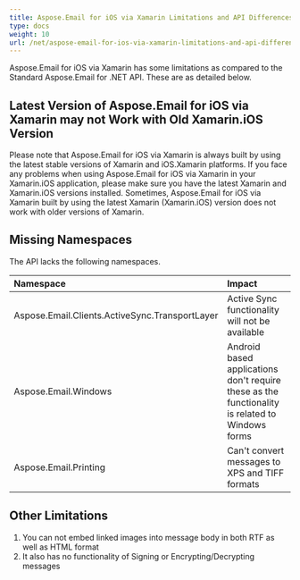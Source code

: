 ```yaml
---
title: Aspose.Email for iOS via Xamarin Limitations and API Differences
type: docs
weight: 10
url: /net/aspose-email-for-ios-via-xamarin-limitations-and-api-differences/
---
```



Aspose.Email for iOS via Xamarin has some limitations as compared to the Standard Aspose.Email for .NET API. These are as detailed below.
## **Latest Version of Aspose.Email for iOS via Xamarin may not Work with Old Xamarin.iOS Version**
Please note that Aspose.Email for iOS via Xamarin is always built by using the latest stable versions of Xamarin and iOS.Xamarin platforms. If you face any problems when using Aspose.Email for iOS via Xamarin in your Xamarin.iOS application, please make sure you have the latest Xamarin and Xamarin.iOS versions installed. Sometimes, Aspose.Email for iOS via Xamarin built by using the latest Xamarin (Xamarin.iOS) version does not work with older versions of Xamarin.
## **Missing Namespaces**
The API lacks the following namespaces.

|**Namespace**|**Impact**|
| :- | :- |
|Aspose.Email.Clients.ActiveSync.TransportLayer|Active Sync functionality will not be available|
|Aspose.Email.Windows|Android based applications don't require these as the functionality is related to Windows forms|
|Aspose.Email.Printing|Can't convert messages to XPS and TIFF formats|
## **Other Limitations**
1. You can not embed linked images into message body in both RTF as well as HTML format
1. It also has no functionality of Signing or Encrypting/Decrypting messages
